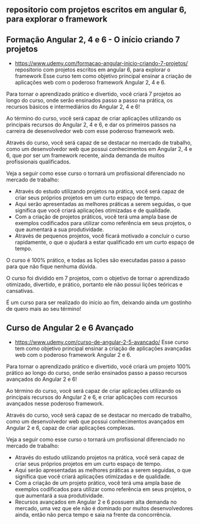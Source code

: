 ## repositorio com projetos escritos em angular 6, para explorar o framework

##  Formação Angular 2, 4 e 6 - O início criando 7 projetos 

   - https://www.udemy.com/formacao-angular-inicio-criando-7-projetos/
repositorio com projetos escritos em angular 6, para explorar o framework
Esse curso tem como objetivo principal ensinar a criação de aplicações web com o poderoso framework Angular 2, 4 e 6.

Para tornar o aprendizado prático e divertido, você criará 7 projetos ao longo do curso, onde serão ensinados passo a passo na prática, os recursos básicos e intermediários do Angular 2, 4 e 6!

Ao término do curso, você será capaz de criar aplicações utilizando os principais recursos do Angular 2, 4 e 6, e dar os primeiros passos na carreira de desenvolvedor web com esse poderoso framework web.

Através do curso, você será capaz de se destacar no mercado de trabalho, como um desenvolvedor web que possui conhecimentos em Angular 2, 4 e 6, que por ser um framework recente, ainda demanda de muitos profissionais qualificados.

Veja a seguir como esse curso o tornará um profissional diferenciado no mercado de trabalho:

   - Através do estudo utilizando projetos na prática, você será capaz de criar seus próprios projetos em um curto espaço de tempo.
   - Aqui serão apresentadas as melhores práticas a serem seguidas, o que significa que você criará aplicações otimizadas e de qualidade.
   - Com a criação de projetos práticos, você terá uma ampla base de exemplos codificados para utilizar como referência em seus projetos, o que aumentará a sua produtividade.
   - Através de pequenos projetos, você ficará motivado a concluir o curso rapidamente, o que o ajudará a estar qualificado em um curto espaço de tempo.

O curso é 100% prático, e todas as lições são executadas passo a passo para que não fique nenhuma dúvida.

O curso foi dividido em 7 projetos, com o objetivo de tornar o aprendizado otimizado, divertido, e prático, portanto ele não possui lições teóricas e cansativas.

É um curso para ser realizado do início ao fim, deixando ainda um gostinho de quero mais ao seu término!

##  Curso de Angular 2 e 6 Avançado 

   - https://www.udemy.com/curso-de-angular-2-5-avancado/
Esse curso tem como objetivo principal ensinar a criação de aplicações avançadas web com o poderoso framework Angular 2 e 6.

Para tornar o aprendizado prático e divertido, você criará um projeto 100% prático ao longo do curso, onde serão ensinados passo a passo recursos avançados do Angular 2 e 6!

Ao término do curso, você será capaz de criar aplicações utilizando os principais recursos do Angular 2 e 6, e criar aplicações com recursos avançados nesse poderoso framework.

Através do curso, você será capaz de se destacar no mercado de trabalho, como um desenvolvedor web que possui conhecimentos avançados em Angular 2 e 6, capaz de criar aplicações complexas.

Veja a seguir como esse curso o tornará um profissional diferenciado no mercado de trabalho:

   - Através do estudo utilizando projetos na prática, você será capaz de criar seus próprios projetos em um curto espaço de tempo.
   - Aqui serão apresentadas as melhores práticas a serem seguidas, o que significa que você criará aplicações otimizadas e de qualidade.
   - Com a criação de um projeto prático, você terá uma ampla base de exemplos codificados para utilizar como referência em seus projetos, o que aumentará a sua produtividade.
   - Recursos avançados em Angular 2 e 6 possuem alta demanda no mercado, uma vez que ele não é dominado por muitos desenvolvedores ainda, então não perca tempo e saia na frente da concorrência.